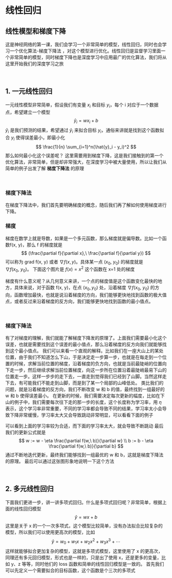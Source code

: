 # 线性回归

## 线性模型和梯度下降

这是神经网络的第一课，我们会学习一个非常简单的模型，线性回归，同时也会学习一个优化算法-梯度下降法 ，对这个模型进行优化。线性回归是监督学习里面一个非常简单的模型，同时梯度下降也是深度学习中应用最广的优化算法，我们将从这里开始我们的深度学习之旅

<br>

## 1. 一元线性回归

一元线性模型非常简单，假设我们有变量 $x_i$ 和目标 $y_i$，每个 i 对应于一个数据点，希望建立一个模型
$$
\hat{y}_i = w x_i + b
$$
$\hat{y}_i$ 是我们预测的结果，希望通过 $\hat{y}_i$ 来拟合目标 $y_i$，通俗来讲就是找到这个函数拟合 $y_i$ 使得误差最小，即最小化
$$
\frac{1}{n} \sum_{i=1}^n(\hat{y}_i - y_i)^2
$$
那么如何最小化这个误差呢？
这里需要用到梯度下降，这是我们接触到的第一个优化算法，非常简单，但是却非常强大，在深度学习中被大量使用，所以让我们从简单的例子出发了解 **梯度下降法** 的原理

<br>

### 梯度下降法

在梯度下降法中，我们首先要明确梯度的概念，随后我们再了解如何使用梯度进行下降。

### 梯度

梯度在数学上就是导数，如果是一个多元函数，那么梯度就是偏导数。比如一个函数f(x, y)，那么 f 的梯度就是
$$
(\frac{\partial f}{\partial x},\ \frac{\partial f}{\partial y})
$$
可以称为 grad f(x, y) 或者 $\nabla f(x, y)$。具体某一点 $(x_0,\ y_0)$ 的梯度就是 $\nabla f(x_0,\ y_0)$。
下面这个图片是 $f(x) = x^2$ 这个函数在 x=1 处的梯度

梯度有什么意义呢？从几何意义来讲，一个点的梯度值是这个函数变化最快的地方，具体来说，对于函数 f(x, y)，在点 $(x_0, y_0)$ 处，沿着梯度 $\nabla f(x_0,\ y_0)$ 的方向，函数增加最快，也就是说沿着梯度的方向，我们能够更快地找到函数的极大值点，或者反过来沿着梯度的反方向，我们能够更快地找到函数的最小值点。

<br>

### 梯度下降法
有了对梯度的理解，我们就能了解梯度下降发的原理了。上面我们需要最小化这个误差，也就是需要找到这个误差的最小值点，那么沿着梯度的反方向我们就能够找到这个最小值点。
我们可以来看一个直观的解释。比如我们在一座大山上的某处位置，由于我们不知道怎么下山，于是决定走一步算一步，也就是在每走到一个位置的时候，求解当前位置的梯度，沿着梯度的负方向，也就是当前最陡峭的位置向下走一步，然后继续求解当前位置梯度，向这一步所在位置沿着最陡峭最易下山的位置走一步。这样一步步的走下去，一直走到觉得我们已经到了山脚。当然这样走下去，有可能我们不能走到山脚，而是到了某一个局部的山峰低处。
类比我们的问题，就是沿着梯度的反方向，我们不断改变 w 和 b 的值，最终找到一组最好的 w 和 b 使得误差最小。
在更新的时候，我们需要决定每次更新的幅度，比如在下山的例子中，我们需要每次往下走的那一步的长度，这个长度称为学习率，用 $\eta$ 表示，这个学习率非常重要，不同的学习率都会导致不同的结果，学习率太小会导致下降非常缓慢，学习率太大又会导致跳动非常明显，可以看看下面的例子

可以看到上面的学习率较为合适，而下面的学习率太大，就会导致不断跳动
最后我们的更新公式就是
$$
w := w - \eta \frac{\partial f(w,\ b)}{\partial w} \\
b := b - \eta \frac{\partial f(w,\ b)}{\partial b}
$$
通过不断地迭代更新，最终我们能够找到一组最优的 w 和 b，这就是梯度下降法的原理。
最后可以通过这张图形象地说明一下这个方法


<br>

## 2. 多元线性回归

下面我们更进一步，讲一讲多项式回归。什么是多项式回归呢？非常简单，根据上面的线性回归模型
$$
\hat{y} = w x + b
$$
这里是关于 x 的一个一次多项式，这个模型比较简单，没有办法拟合比较复杂的模型，所以我们可以使用更高次的模型，比如
$$
\hat{y} = w_0 + w_1 x + w_2 x^2 + w_3 x^3 + \cdots
$$
这样就能够拟合更加复杂的模型，这就是多项式模型，这里使用了 x 的更高次，同理还有多元回归模型，形式也是一样的，只是出了使用 x，还是更多的变量，比如 y、z 等等，同时他们的 loss 函数和简单的线性回归模型是一致的。
首先我们可以先定义一个需要拟合的目标函数，这个函数是个三次的多项式